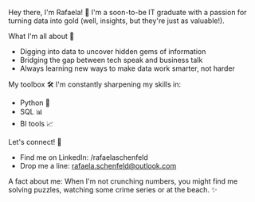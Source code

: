 Hey there, I'm Rafaela! 👋
I'm a soon-to-be IT graduate with a passion for turning data into gold (well, insights, but they're just as valuable!).

What I'm all about 🚀
- Digging into data to uncover hidden gems of information
- Bridging the gap between tech speak and business talk
- Always learning new ways to make data work smarter, not harder

My toolbox 🛠️ 
I'm constantly sharpening my skills in:
- Python 🐍
- SQL 📊
- BI tools 📈

Let's connect! 🤝
- Find me on LinkedIn: /rafaelaschenfeld
- Drop me a line: rafaela.schenfeld@outlook.com

A fact about me: When I'm not crunching numbers, you might find me solving puzzles, watching some crime series or at the beach. ✨

<!---
rafaela-schenfeld/rafaela-schenfeld is a ✨ special ✨ repository because its `README.md` (this file) appears on your GitHub profile.
You can click the Preview link to take a look at your changes.
--->

